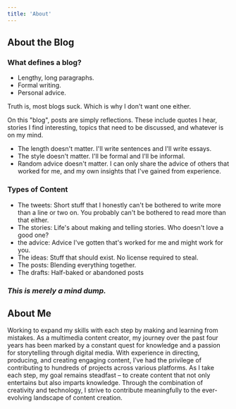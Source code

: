 ```yaml
---
title: 'About'
---
```

## About the Blog
### What defines a blog?

- Lengthy, long paragraphs.
- Formal writing.
- Personal advice.

Truth is, most blogs suck. Which is why I don't want one either.

On this "blog", posts are simply reflections. These include quotes I hear, stories I find interesting, topics that need to be discussed, and whatever is on my mind.

- The length doesn't matter. I'll write sentences and I'll write essays.
- The style doesn't matter. I'll be formal and I'll be informal.
- Random advice doesn't matter. I can only share the advice of others that worked for me, and my own insights that I've gained from experience.

### Types of Content
- The tweets: Short stuff that I honestly can't be bothered to write more than a line or two on. You probably can't be bothered to read more than that either.
- The stories: Life's about making and telling stories. Who doesn't love a good one?
- the advice: Advice I've gotten that's worked for me and might work for you.
- The ideas: Stuff that should exist. No license required to steal.
- The posts: Blending everything together.
- The drafts: Half-baked or abandoned posts

### *This is merely a mind dump.*

## About Me
Working to expand my skills with each step by making and learning from mistakes. As a multimedia content creator, my journey over the past four years has been marked by a constant quest for knowledge and a passion for storytelling through digital media. With experience in directing, producing, and creating engaging content, I’ve had the privilege of contributing to hundreds of projects across various platforms. As I take each step, my goal remains steadfast – to create content that not only entertains but also imparts knowledge. Through the combination of creativity and technology, I strive to contribute meaningfully to the ever-evolving landscape of content creation.